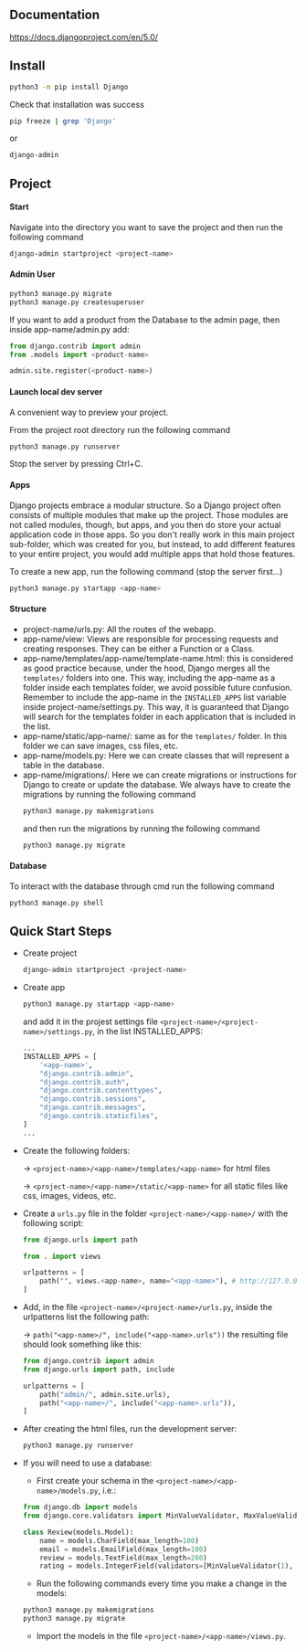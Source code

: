 ## Documentation
https://docs.djangoproject.com/en/5.0/

## Install

```bash
python3 -m pip install Django
```

Check that installation was success

```bash
pip freeze | grep 'Django'
```

or

```bash
django-admin
```

## Project

#### Start
Navigate into the directory you want to save the project and then run the following command
```bash
django-admin startproject <project-name>
```

#### Admin User

```bash
python3 manage.py migrate
python3 manage.py createsuperuser
```
If you want to add a product from the Database to the admin page, then inside app-name/admin.py add:
```python
from django.contrib import admin
from .models import <product-name>

admin.site.register(<product-name>)
```


#### Launch local dev server
A convenient way to preview your project.

From the project root directory run the following command
```bash
python3 manage.py runserver
```
Stop the server by pressing Ctrl+C.

#### Apps
Django projects embrace a modular structure. So a Django project often consists of multiple modules that make up the project. Those modules are not called modules, though, but apps, and you then do store your actual application code in those apps. So you don't really work in this main project sub-folder, which was created for you, but instead, to add different features to your entire project, you would add multiple apps that hold those features.

To create a new app, run the following command (stop the server first...)
```bash
python3 manage.py startapp <app-name>
```

#### Structure
- project-name/urls.py: All the routes of the webapp.
- app-name/view: Views are responsible for processing requests and creating responses. They can be either a Function or a Class.
- app-name/templates/app-name/template-name.html: this is considered as good practice because, under the hood, Django merges all the `templates/` folders into one. This way, including the app-name as a folder inside each templates folder, we avoid possible future confusion. Remember to include the app-name in the `INSTALLED_APPS` list variable inside project-name/settings.py. This way, it is guaranteed that Django will search for the templates folder in each application that is included in the list.
- app-name/static/app-name/: same as for the `templates/` folder. In this folder we can save images, css files, etc.
- app-name/models.py: Here we can create classes that will represent a table in the database.
- app-name/migrations/: Here we can create migrations or instructions for Django to create or update the database. We always have to create the migrations by running the following command
    ```bash
    python3 manage.py makemigrations
    ```
    and then run the migrations by running the following command
    ```bash
    python3 manage.py migrate
    ```

#### Database
To interact with the database through cmd run the following command
```bash
python3 manage.py shell
```

## Quick Start Steps
- Create project
    ```bash
    django-admin startproject <project-name>
    ```
- Create app
    ```bash
    python3 manage.py startapp <app-name>
    ```
    and add it in the projest settings file `<project-name>/<project-name>/settings.py`, in the list INSTALLED_APPS:
    ```python
    ...
    INSTALLED_APPS = [
        '<app-name>',
        "django.contrib.admin",
        "django.contrib.auth",
        "django.contrib.contenttypes",
        "django.contrib.sessions",
        "django.contrib.messages",
        "django.contrib.staticfiles",
    ]
    ...
    ```
- Create the following folders:
    
    -> `<project-name>/<app-name>/templates/<app-name>` for html files
    
    -> `<project-name>/<app-name>/static/<app-name>` for all static files like css, images, videos, etc.
- Create a `urls.py` file in the folder `<project-name>/<app-name>/` with the following script:

    ```python
    from django.urls import path

    from . import views

    urlpatterns = [
        path("", views.<app-name>, name="<app-name>"), # http://127.0.0.1:8000/<app-name>/ : This is the landing page of the app
    ]
    ```
- Add, in the file `<project-name>/<project-name>/urls.py`, inside the urlpatterns list the following path: 

    ->  `path("<app-name>/", include("<app-name>.urls"))`
    the resulting file should look something like this:
    ```python
    from django.contrib import admin
    from django.urls import path, include

    urlpatterns = [
        path("admin/", admin.site.urls),
        path("<app-name>/", include("<app-name>.urls")),
    ]
    ```
- After creating the html files, run the development server:
    ```bash
    python3 manage.py runserver
    ```
- If you will need to use a database:

    - First create your schema in the `<project-name>/<app-name>/models.py`, i.e.:
    ```python
    from django.db import models
    from django.core.validators import MinValueValidator, MaxValueValidator

    class Review(models.Model):
        name = models.CharField(max_length=100)
        email = models.EmailField(max_length=100)
        review = models.TextField(max_length=200)
        rating = models.IntegerField(validators=[MinValueValidator(1), MaxValueValidator(5)])
    ```
    - Run the following commands every time you make a change in the models:
    ```bash
    python3 manage.py makemigrations
    python3 manage.py migrate
    ```
    - Import the models in the file `<project-name>/<app-name>/views.py`.